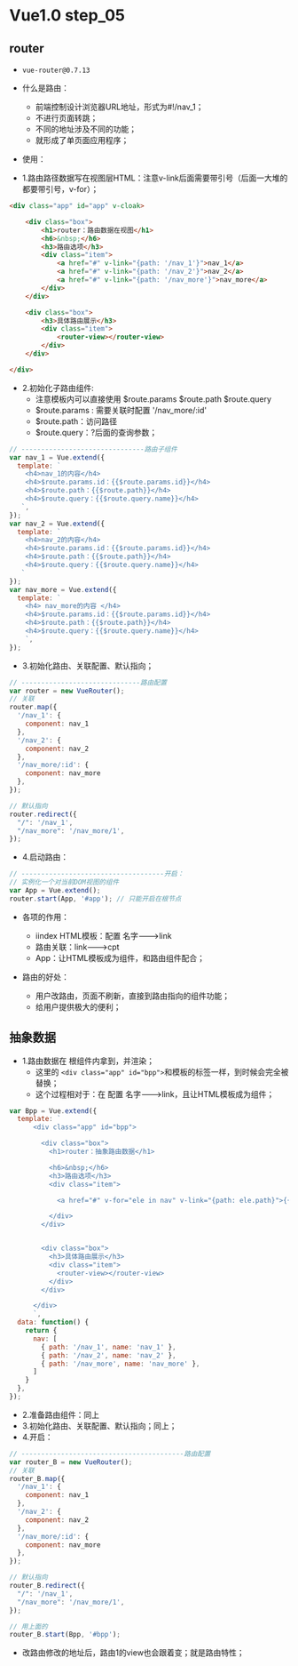 # Vue1.0 step_05

## router

* `vue-router@0.7.13`

* 什么是路由：
  * 前端控制设计浏览器URL地址，形式为#!/nav_1；
  * 不进行页面转跳；
  * 不同的地址涉及不同的功能；
  * 就形成了单页面应用程序；
* 使用：
* 1.路由路径数据写在视图层HTML：注意v-link后面需要带引号（后面一大堆的都要带引号，v-for）；

```html
<div class="app" id="app" v-cloak>

    <div class="box">
        <h1>router：路由数据在视图</h1>
        <h6>&nbsp;</h6>
        <h3>路由选项</h3>
        <div class="item">
            <a href="#" v-link="{path: '/nav_1'}">nav_1</a>
            <a href="#" v-link="{path: '/nav_2'}">nav_2</a>
            <a href="#" v-link="{path: '/nav_more'}">nav_more</a>
        </div>
    </div>

    <div class="box">
        <h3>具体路由展示</h3>
        <div class="item">
            <router-view></router-view>
        </div>
    </div>

</div>
```

* 2.初始化子路由组件:
  * 注意模板内可以直接使用  $route.params    $route.path   $route.query
  * $route.params : 需要关联时配置 '/nav_more/:id'
  * $route.path：访问路径
  * $route.query：?后面的查询参数；

```js
// -------------------------------路由子组件
var nav_1 = Vue.extend({
  template: `
    <h4>nav_1的内容</h4>
    <h4>$route.params.id：{{$route.params.id}}</h4> 
    <h4>$route.path：{{$route.path}}</h4> 
    <h4>$route.query：{{$route.query.name}}</h4>
   `,
});
var nav_2 = Vue.extend({
  template: `
    <h4>nav_2的内容</h4>
    <h4>$route.params.id：{{$route.params.id}}</h4> 
    <h4>$route.path：{{$route.path}}</h4> 
    <h4>$route.query：{{$route.query.name}}</h4>
   `
});
var nav_more = Vue.extend({
  template: `
    <h4> nav_more的内容 </h4>
    <h4>$route.params.id：{{$route.params.id}}</h4> 
    <h4>$route.path：{{$route.path}}</h4> 
    <h4>$route.query：{{$route.query.name}}</h4>
    `,
});
```

* 3.初始化路由、关联配置、默认指向；

```js
// ------------------------------路由配置
var router = new VueRouter();
// 关联
router.map({
  '/nav_1': {
    component: nav_1
  },
  '/nav_2': {
    component: nav_2
  },
  '/nav_more/:id': {
    component: nav_more
  },
});

// 默认指向
router.redirect({
  "/": '/nav_1',
  "/nav_more": '/nav_more/1',
});
```

* 4.启动路由：

```js
// ------------------------------------开启：
// 实例化一个对当前DOM视图的组件
var App = Vue.extend();
router.start(App, '#app'); // 只能开启在根节点
```

* 各项的作用：
  * iindex HTML模板：配置 名字--->link
  * 路由关联：link--->cpt
  * App：让HTML模板成为组件，和路由组件配合；

* 路由的好处：
  * 用户改路由，页面不刷新，直接到路由指向的组件功能；
  * 给用户提供极大的便利；



## 抽象数据

* 1.路由数据在 根组件内拿到，并渲染；
  * 这里的 `<div class="app" id="bpp">`和模板的标签一样，到时候会完全被替换；
  * 这个过程相对于：在 配置 名字--->link，且让HTML模板成为组件；

```js
var Bpp = Vue.extend({
  template: `
      <div class="app" id="bpp">

        <div class="box">
          <h1>router：抽象路由数据</h1>

          <h6>&nbsp;</h6>
          <h3>路由选项</h3>
          <div class="item">

            <a href="#" v-for="ele in nav" v-link="{path: ele.path}">{{ele.name}}</a>

          </div>
        </div>


        <div class="box">
          <h3>具体路由展示</h3>
          <div class="item">
            <router-view></router-view>
          </div>
        </div>

      </div>
      `,
  data: function() {
    return {
      nav: [
        { path: '/nav_1', name: 'nav_1' },
        { path: '/nav_2', name: 'nav_2' },
        { path: '/nav_more', name: 'nav_more' },
      ]
    }
  },
});
```

* 2.准备路由组件：同上
* 3.初始化路由、关联配置、默认指向；同上；
* 4.开启：

```js
// -----------------------------------------路由配置
var router_B = new VueRouter();
// 关联
router_B.map({
  '/nav_1': {
    component: nav_1
  },
  '/nav_2': {
    component: nav_2
  },
  '/nav_more/:id': {
    component: nav_more
  },
});

// 默认指向
router_B.redirect({
  "/": '/nav_1',
  "/nav_more": '/nav_more/1',
});

// 用上面的
router_B.start(Bpp, '#bpp');
```

* 改路由修改的地址后，路由1的view也会跟着变；就是路由特性；


